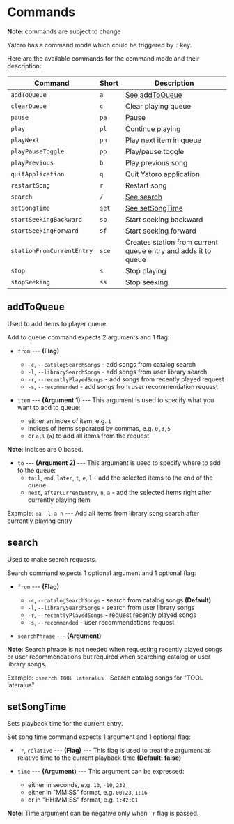# Commands
**Note**: commands are subject to change

Yatoro has a command mode which could be triggered by `:` key.

Here are the available commands for the command mode and their description:

| Command                   | Short | Description                                                   |
| ------------------------- | ----- | ------------------------------------------------------------- |
| `addToQueue`              |  `a`  | [See addToQueue](#addToQueue)                                           |
| `clearQueue`              |  `c`  | Clear playing queue                                           |
| `pause`                   | `pa`  | Pause                                                         |
| `play`                    | `pl`  | Continue playing                                              |
| `playNext`                |  `pn` | Play next item in queue                                       |
| `playPauseToggle`         | `pp`  | Play/pause toggle                                             |
| `playPrevious`            |  `b`  | Play previous song                                            |
| `quitApplication`         |  `q`  | Quit Yatoro application                                       |
| `restartSong`             |  `r`  | Restart song                                                  |
| `search`                  |  `/`  | [See search](#search)                                        |
| `setSongTime`             | `set` | [See setSongTime](#setSongTime)                                              |
| `startSeekingBackward`    | `sb`  | Start seeking backward                                        |
| `startSeekingForward`     |  `sf` | Start seeking forward                                         |
| `stationFromCurrentEntry` | `sce` | Creates station from current queue entry and adds it to queue |
| `stop`                    |  `s`  | Stop playing                                                  |
| `stopSeeking`             | `ss`  | Stop seeking                                                  |

## addToQueue
Used to add items to player queue.

Add to queue command expects 2 arguments and 1 flag:

- `from` --- **(Flag)**
    - `-c`, `--catalogSearchSongs` - add songs from catalog search
    - `-l`, `--librarySearchSongs` - add songs from user library search
    - `-r`, `--recentlyPlayedSongs` - add songs from recently played request
    - `-s`, `--recommended` - add songs from user recommendation request

- `item` --- **(Argument 1)** --- This argument is used to specify what you want to add to queue:
    - either an index of item, e.g. `1`
    - indices of items separated by commas, e.g. `0,3,5`
    - or `all` (`a`) to add all items from the request

**Note**: Indices are 0 based.

- `to` --- **(Argument 2)** --- This argument is used to specify where to add to the queue:
    - `tail`, `end`, `later`, `t`, `e`, `l` - add the selected items to the end of the queue
    - `next`, `afterCurrentEntry`, `n`, `a` - add the selected items right after currently playing item 

Example: `:a -l a n` --- Add all items from library song search after currently playing entry

## search
Used to make search requests.

Search command expects 1 optional argument and 1 optional flag:

- `from` --- **(Flag)**
    - `-c`, `--catalogSearchSongs` - search from catalog songs **(Default)**
    - `-l`, `--librarySearchSongs` - search from user library songs
    - `-r`, `--recentlyPlayedSongs` - request recently played songs
    - `-s`, `--recommended` - user recommendations request

- `searchPhrase` --- **(Argument)**

**Note**: Search phrase is not needed when requesting recently played songs or user recommendations but required when searching catalog or user library songs.

Example: `:search TOOL lateralus` - Search catalog songs for "TOOL lateralus"

## setSongTime
Sets playback time for the current entry.

Set song time command expects 1 argument and 1 optional flag:

- `-r`, `relative` --- **(Flag)** --- This flag is used to treat the argument as relative time to the current playback time **(Default: false)**

- `time` --- **(Argument)** --- This argument can be expressed:
    - either in seconds, e.g. `13`, `-10`, `232`
    - either in "MM:SS" format, e.g. `00:23`, `1:16`
    - or in "HH:MM:SS" format, e.g. `1:42:01`

**Note**: Time argument can be negative only when `-r` flag is passed.

